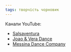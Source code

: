 ```yaml
---
tags: творчість чорновик
---
```


Канали YouTube:

- [Salsaventura](https://www.youtube.com/@salsaventura)
- [Joao & Vera Dance](https://www.youtube.com/@JoaoVeraDance)
- [Messina Dance Company](https://www.youtube.com/@MessinaDanceCompany)

